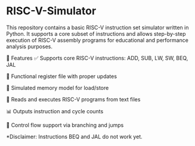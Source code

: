 # RISC-V-Simulator

This repository contains a basic RISC-V instruction set simulator written in Python. It supports a core subset of instructions and allows step-by-step execution of RISC-V assembly programs for educational and performance analysis purposes.

📌 Features
✅ Supports core RISC-V instructions:
ADD, SUB, LW, SW, BEQ, JAL

🧠 Functional register file with proper updates

💾 Simulated memory model for load/store

📄 Reads and executes RISC-V programs from text files

📊 Outputs instruction and cycle counts

🔁 Control flow support via branching and jumps

*Disclaimer: Instructions BEQ and JAL do not work yet.

